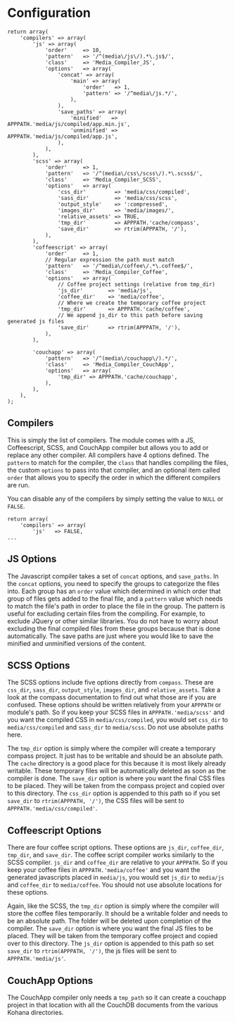 # Configuration

	return array(
		'compilers' => array(
			'js' => array(
				'order'		=> 10,
				'pattern'   => '/^(media\/js\/).*\.js$/',
				'class'     => 'Media_Compiler_JS',
				'options'   => array(
					'concat' => array(
						'main' => array(
							'order'   => 1,
							'pattern' => '/^media\/js.*/',
						),
					),
					'save_paths' => array(
						'minified'   => APPPATH.'media/js/compiled/app.min.js',
						'unminified' => APPPATH.'media/js/compiled/app.js',
					),
				),
			),
			'scss' => array(
				'order'		=> 1,
				'pattern'   => '/^(media\/css\/scss\/).*\.scss$/',
				'class'     => 'Media_Compiler_SCSS',
				'options'   => array(
					'css_dir'         => 'media/css/compiled',
					'sass_dir'        => 'media/css/scss',
					'output_style'    => ':compressed',
					'images_dir'      => 'media/images/',
					'relative_assets' => TRUE,
					'tmp_dir'         => APPPATH.'cache/compass',
					'save_dir'        => rtrim(APPPATH, '/'),
				),
			),
			'coffeescript' => array(
				'order'     => 1,
				// Regular expression the path must match
				'pattern'   => '/^media\/coffee\/.*\.coffee$/',
				'class'     => 'Media_Compiler_Coffee',
				'options'   => array(
					// Coffee project settings (relative from tmp_dir)
					'js_dir'		=> 'media/js',
					'coffee_dir'	=> 'media/coffee',
					// Where we create the temporary coffee project
					'tmp_dir' 		=> APPPATH.'cache/coffee',
					// We append js_dir to this path before saving generated js files
					'save_dir'      => rtrim(APPPATH, '/'),
				),
			),
		
			'couchapp' => array(
				'pattern'   => '/^(media\/couchapp\/).*/',
				'class'     => 'Media_Compiler_CouchApp',
				'options'   => array(
					'tmp_dir' => APPPATH.'cache/couchapp',
				),
			),
		),
	);

## Compilers

This is simply the list of compilers. The module comes with a JS, Coffeescript, SCSS, and CouchApp compiler but allows you to add or replace any other compiler. All compilers have 4 options defined. The `pattern` to match for the compiler, the `class` that handles compiling the files, the custom `options` to pass into that compiler, and an optional item called `order` that allows you to specify the order in which the different compilers are run.

You can disable any of the compilers by simply setting the value to `NULL` or `FALSE`.

	return array(
		'compilers' => array(
			'js'   => FALSE,
	...

## JS Options

The Javascript compiler takes a set of `concat` options, and `save_paths`. In the `concat` options, you need to specify the groups to categorize the files into. Each group has an `order` value which determined in which order that group of files gets added to the final file, and a `pattern` value which needs to match the file's path in order to place the file in the group. The pattern is useful for excluding certain files from the compiling. For example, to exclude JQuery or other similar libraries. You do not have to worry about excluding the final compiled files from these groups because that is done automatically. The save paths are just where you would like to save the minified and unminified versions of the content.

## SCSS Options

The SCSS options include five options directly from `compass`. These are `css_dir`, `sass_dir`, `output_style`, `images_dir`, and `relative_assets`. Take a look at the compass documentation to find out what those are if you are confused. These options should be written relatively from your `APPPATH` or module's path. So if you keep your SCSS files in `APPPATH.'media/scss'` and you want the compiled CSS in `media/css/compiled`, you would set `css_dir` to `media/css/compiled` and `sass_dir` to `media/scss`. Do not use absolute paths here.

The `tmp_dir` option is simply where the compiler will create a temporary compass project. It just has to be writable and should be an absolute path. The `cache` directory is a good place for this because it is most likely already writable. These temporary files will be automatically deleted as soon as the compiler is done. The `save_dir` option is where you want the final CSS files to be placed. They will be taken from the compass project and copied over to this directory. The `css_dir` option is appended to this path so if you set `save_dir` to `rtrim(APPPATH, '/')`, the CSS files will be sent to `APPPATH.'media/css/compiled'`.

## Coffeescript Options

There are four coffee script options. These options are `js_dir`, `coffee_dir`, `tmp_dir`, and `save_dir`. The coffee script compiler works similarly to the SCSS compiler. `js_dir` and `coffee_dir` are relative to your `APPPATH`. So if you keep your coffee files in `APPPATH.'media/coffee'` and you want the generated javascripts placed in `media/js`, you would set `js_dir` to `media/js` and `coffee_dir` to `media/coffee`. You should not use absolute locations for these options.

Again, like the SCSS, the `tmp_dir` option is simply where the compiler will store the coffee files temporarily. It should be a writable folder and needs to be an absolute path. The folder will be deleted upon completion of the compiler. The `save_dir` option is where you want the final JS files to be placed. They will be taken from the temporary coffee project and copied over to this directory. The `js_dir` option is appended to this path so set `save_dir` to `rtrim(APPPATH, '/')`, the js files will be sent to `APPPATH.'media/js'`.


## CouchApp Options

The CouchApp compiler only needs a `tmp_path` so it can create a couchapp project in that location with all the CouchDB documents from the various Kohana directories.